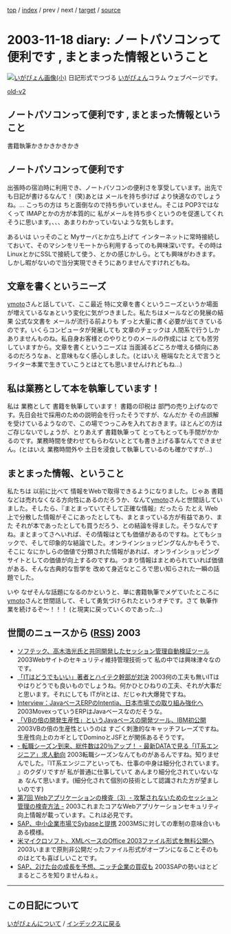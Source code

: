 [top](https://igapyon.github.io/diary/) 
 / [index](https://igapyon.github.io/diary/2003/index.html) 
 / prev 
 / next 
 / [target](https://igapyon.github.io/diary/2003/ig031118.html) 
 / [source](https://github.com/igapyon/diary/blob/gh-pages/2003/ig031118.html.src.md) 

2003-11-18 diary: ノートパソコンって便利です , まとまった情報ということ
=====================================================================================================
[![いがぴょん画像(小)](https://igapyon.github.io/diary/images/iga200306s.jpg "いがぴょん")](https://igapyon.github.io/diary/memo/memoigapyon.html) 日記形式でつづる [いがぴょん](https://igapyon.github.io/diary/memo/memoigapyon.html)コラム ウェブページです。

[old-v2](ig031118-orig.html)

## ノートパソコンって便利です , まとまった情報ということ

書籍執筆かきかきかきかき


## ノートパソコンって便利です

出張時の宿泊時に利用でき、ノートパソコンの便利さを享受しています。出先でも日記が書けるなんて！
(笑)あとは メールを持ち歩けば より快適なのでしょうね。… こっちの方は ちと面倒なので持ち歩いていません。そこは POP3ではなくって IMAPとかの方が本質的に 私がメールを持ち歩くというのを促進してくれそうに思います。、、、あまりわかっていないような気もします。

あるいは いっそのこと Myサーバとか立ち上げて インターネットに常時接続しておいて、そのマシンをリモートから利用するってのも興味深いです。その時は LinuxとかにSSLで接続して使う、とかの感じかしら。とても興味がわきます。しかし暇がないので当分実現できそうにありませんですけれどもね。

## 文章を書くというニーズ

[ymoto](http://d.hatena.ne.jp/ymoto/)さんと話していて、ここ最近 特に文章を書くというニーズというか場面が増えているなぁという変化に気がつきました。私たちはメールなどの発展の結果 公式な文書を メールが流行る前よりも ずっと大量に書く必要が出てきているのです。いくらコンピュータが発展しても 文章のチェックは 人間系で行うしかありませんものね。私自身お客様とのやりとりのメールの作成には とても苦労していますから。文章を書くというニーズは 当面減るどころか増える傾向にあるのだろうなぁ、と意味もなく感心しました。(とはいえ 極端なたとえで言うと ライター本業で生きていこうとはとても思いませんけれどもね…)

## 私は業務として本を執筆しています！

私は 業務として 書籍を執筆しています！ 書籍の印税は 部門の売り上げなのです。先日会社で採用のための説明会を行ったそうですが、なんだか その点誤解を受けているようなので、この場でつっこみを入れておきます。ほとんどの方はご存じないでしょうが、とりあえず 書籍執筆って とってもとっても手間がかかるのです。業務時間を使わせてもらわないととても書き上げる事なんてできません。(とはいえ 業務時間外や 土日を浸食して執筆しているのも確かですが…)

## まとまった情報、ということ

私たちは 以前に比べて 情報をWebで取得できるようになりました。じゃあ 書籍などは売れなくなる方向性にあるのだろうか、なんて[ymoto](http://d.hatena.ne.jp/ymoto/)さんと世間話していました。そしたら、『まとまっていてそして正確な情報』だったら たとえ Web上で分散した情報がそこにあったとしても、まとまっている方が有益であり、また それが本であったとしても買うだろう、との結論を得ました。そうなんですね。まとまってさへいれば、その情報はとても価値があるのですね。とてもショックで、そして印象的な結論でした。オンラインショッピングなんかもそうで、そこに なにかしらの価値で分類された情報があれば、オンラインショッピングサイトとしての価値が向上するのですね。つまり情報はまとめられていれば価値がある、そんな古典的な哲学を 改めて身近なところで思い知らされた一瞬の話題でした。

いや なぜそんな話題になるのかというと、単に書籍執筆でメゲていたところに [ymoto](http://d.hatena.ne.jp/ymoto/)さんと世間話して、そして勇気づけられたというオチです。さて 執筆作業を続けるぞ～！！！ (と現実に戻っていくのであった…)

## 世間のニュースから ([RSS](ig031118-news.xml)) 2003

* [ソフテック、高木浩光氏と共同開発したセッション管理自動検証ツール](http://internet.watch.impress.co.jp/cda/news/2003/11/17/1153.html)  2003Webサイトのセキュリティ維持管理技術って 私の中では興味津々なのです。
* [「ITはどうでもいい」著者とハイテク幹部が対決](http://www.zdnet.co.jp/news/0311/18/nebt_35.html)  2003何の工夫も無いITは やはりどうでも良いものでしょうね。何かひとひねりの工夫、それが大事だと思います。それにしても ITがitとは、だじゃれ大爆発ですね。
* [Interview：JavaベースERPのIntentia、日本市場での取り組み強化へ](http://www.zdnet.co.jp/enterprise/0311/12/epn18.html)  2003MovexっていうERPはJavaベースなのだそうな。
* [「VBの倍の開発生産性」というJavaベースの開発ツール、IBM初公開](http://www.atmarkit.co.jp/news/200311/14/ibm.html)  2003VBの倍の生産性というのは すごく刺激的なキャッチフレーズですね。生産性向上のカギとしてDominoとJSFとが関係あるそうです。
* [- 転職シーズン到来、総件数は20％アップ！ - 最新DATAで見る「IT系エンジニア」求人動向](http://jibun.atmarkit.co.jp/lcareer01/rensai/kyujin/kyujin11.html)  2003転職シーズンなんてものがあるんですね。知りませんでした。『IT系エンジニアといっても、仕事の中身は細分化されています。 』のクダリですが 私が普通に仕事していて あんまり細分化されていないなぁ なんて思います。(細分化されて個別の技術として認識された方が望ましいのです)
* [第7回 Webアプリケーションの検査（3）- 攻撃されないためのセッション管理の検査方法 -](http://www.atmarkit.co.jp/fsecurity/rensai/webhole07/webhole01.html)  2003これまたコアなWebアプリケーションセキュリティ向上情報が載っています。これは必見です。
* [SAP、中小企業市場でSybaseと提携](http://www.zdnet.co.jp/news/0311/18/nebt_23.html)  2003MSに対しての牽制の意味合いもある模様。
* [米マイクロソフト、XMLベースのOffice 2003ファイル形式を無料公開へ](http://japan.cnet.com/news/ent/story/0,2000047623,20062050,00.htm)  2003いままで原則非公開だったファイル形式がオープンになることそのものはとても喜ばしいことです。
* [SAP、2けた台の成長を予想、ニッチ企業の買収も](http://www.zdnet.co.jp/news/0311/18/nebt_25.html)  2003SAPの勢いはとどまるところを知りませんねぇ。


----------------------------------------------------------------------------------------------------

## この日記について
[いがぴょんについて](https://igapyon.github.io/diary/memo/memoigapyon.html) / [インデックスに戻る](https://igapyon.github.io/diary/idxall.html)
